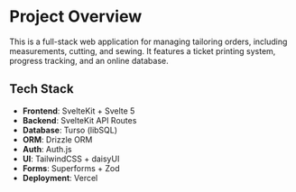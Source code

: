
# Project Overview

This is a full-stack web application for managing tailoring orders, including measurements, cutting, and sewing. It features a ticket printing system, progress tracking, and an online database.

## Tech Stack

*   **Frontend**: SvelteKit + Svelte 5
*   **Backend**: SvelteKit API Routes
*   **Database**: Turso (libSQL)
*   **ORM**: Drizzle ORM
*   **Auth**: Auth.js
*   **UI**: TailwindCSS + daisyUI
*   **Forms**: Superforms + Zod
*   **Deployment**: Vercel
